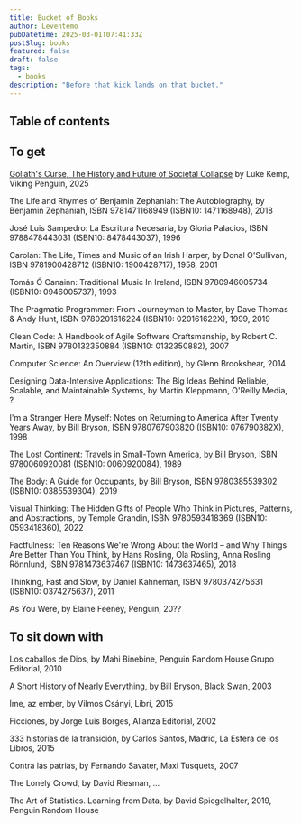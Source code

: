 ```yaml
---
title: Bucket of Books
author: Leventemo
pubDatetime: 2025-03-01T07:41:33Z
postSlug: books
featured: false
draft: false
tags:
  - books
description: "Before that kick lands on that bucket."
---
```


## Table of contents

## To get

[Goliath's Curse, The History and Future of Societal Collapse](https://www.penguin.co.uk/books/321192/goliaths-curse-by-kemp-luke/9780241741238) by Luke Kemp, Viking Penguin, 2025

The Life and Rhymes of Benjamin Zephaniah: The Autobiography, by Benjamin Zephaniah, ISBN 9781471168949 (ISBN10: 1471168948), 2018

José Luis Sampedro: La Escritura Necesaria, by Gloria Palacios, ISBN 9788478443031 (ISBN10: 8478443037), 1996

Carolan: The Life, Times and Music of an Irish Harper, by Donal O'Sullivan, ISBN 9781900428712 (ISBN10: 1900428717), 1958, 2001

Tomás Ó Canainn: Traditional Music In Ireland, ISBN 9780946005734 (ISBN10: 0946005737), 1993

The Pragmatic Programmer: From Journeyman to Master, by Dave Thomas & Andy Hunt, ISBN 9780201616224 (ISBN10: 020161622X), 1999, 2019

Clean Code: A Handbook of Agile Software Craftsmanship, by Robert C. Martin, ISBN 9780132350884 (ISBN10: 0132350882), 2007

Computer Science: An Overview (12th edition), by Glenn Brookshear, 2014

Designing Data-Intensive Applications: The Big Ideas Behind Reliable, Scalable, and Maintainable Systems, by Martin Kleppmann, O'Reilly Media, ?

I'm a Stranger Here Myself: Notes on Returning to America After Twenty Years Away, by Bill Bryson, ISBN 9780767903820 (ISBN10: 076790382X), 1998

The Lost Continent: Travels in Small-Town America, by Bill Bryson, ISBN 9780060920081 (ISBN10: 0060920084), 1989

The Body: A Guide for Occupants, by Bill Bryson, ISBN 9780385539302 (ISBN10: 0385539304), 2019

Visual Thinking: The Hidden Gifts of People Who Think in Pictures, Patterns, and Abstractions, by Temple Grandin, ISBN 9780593418369 (ISBN10: 0593418360), 2022

Factfulness: Ten Reasons We're Wrong About the World – and Why Things Are Better Than You Think, by Hans Rosling, Ola Rosling, Anna Rosling Rönnlund, ISBN 9781473637467 (ISBN10: 1473637465), 2018

Thinking, Fast and Slow, by Daniel Kahneman, ISBN 9780374275631 (ISBN10: 0374275637), 2011

As You Were, by Elaine Feeney, Penguin, 20??

## To sit down with

Los caballos de Dios, by Mahi Binebine, Penguin Random House Grupo Editorial, 2010

A Short History of Nearly Everything, by Bill Bryson, Black Swan, 2003

Íme, az ember, by Vilmos Csányi, Libri, 2015

Ficciones, by Jorge Luis Borges, Alianza Editorial, 2002

333 historias de la transición, by Carlos Santos, Madrid, La Esfera de los Libros, 2015

Contra las patrias, by Fernando Savater, Maxi Tusquets, 2007

The Lonely Crowd, by David Riesman, ...

The Art of Statistics. Learning from Data, by David Spiegelhalter, 2019, Penguin Random House
